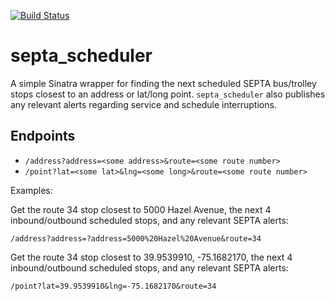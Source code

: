 [![Build Status](https://travis-ci.org/mdb/septa_scheduler.svg?branch=master)](https://travis-ci.org/mdb/septa_scheduler)

# septa_scheduler

A simple Sinatra wrapper for finding the next scheduled SEPTA bus/trolley stops closest to an address or lat/long point. `septa_scheduler` also publishes any relevant alerts regarding service and schedule interruptions.

## Endpoints

* `/address?address=<some address>&route=<some route number>`
* `/point?lat=<some lat>&lng=<some long>&route=<some route number>`

Examples:

Get the route 34 stop closest to 5000 Hazel Avenue, the next 4 inbound/outbound scheduled stops, and any relevant SEPTA alerts:

```
/address?address=?address=5000%20Hazel%20Avenue&route=34
```

Get the route 34 stop closest to 39.9539910, -75.1682170, the next 4 inbound/outbound scheduled stops, and any relevant SEPTA alerts:

```
/point?lat=39.9539910&lng=-75.1682170&route=34
```
